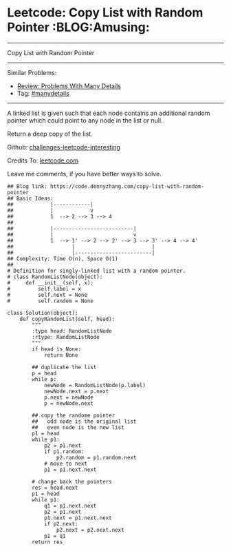 # Leetcode: Copy List with Random Pointer     :BLOG:Amusing:


---

Copy List with Random Pointer  

---

Similar Problems:  
-   [Review: Problems With Many Details](https://code.dennyzhang.com/review-manydetails)
-   Tag: [#manydetails](https://code.dennyzhang.com/tag/manydetails)

---

A linked list is given such that each node contains an additional random pointer which could point to any node in the list or null.  

Return a deep copy of the list.  

Github: [challenges-leetcode-interesting](https://github.com/DennyZhang/challenges-leetcode-interesting/tree/master/copy-list-with-random-pointer)  

Credits To: [leetcode.com](https://leetcode.com/problems/copy-list-with-random-pointer/description/)  

Leave me comments, if you have better ways to solve.  

    ## Blog link: https://code.dennyzhang.com/copy-list-with-random-pointer
    ## Basic Ideas:
    ##            |------------|
    ##            |            v
    ##            1  --> 2 --> 3 --> 4
    ##
    ##            |--------------------------|
    ##            |                          v
    ##            1  --> 1' --> 2 --> 2' --> 3 --> 3' --> 4 --> 4'
    ##                   |                         |
    ##                   |-------------------------|
    ## Complexity: Time O(n), Space O(1)
    ##
    # Definition for singly-linked list with a random pointer.
    # class RandomListNode(object):
    #     def __init__(self, x):
    #         self.label = x
    #         self.next = None
    #         self.random = None
    
    class Solution(object):
        def copyRandomList(self, head):
            """
            :type head: RandomListNode
            :rtype: RandomListNode
            """
            if head is None:
                return None
    
            ## duplicate the list
            p = head
            while p:
                newNode = RandomListNode(p.label)
                newNode.next = p.next
                p.next = newNode
                p = newNode.next
    
            ## copy the randome pointer
            ##   odd node is the original list
            ##   even node is the new list
            p1 = head
            while p1:
                p2 = p1.next
                if p1.random:
                    p2.random = p1.random.next
                # move to next
                p1 = p1.next.next
    
            # change back the pointers
            res = head.next
            p1 = head
            while p1:
                q1 = p1.next.next
                p2 = p1.next
                p1.next = p1.next.next
                if p2.next:
                    p2.next = p2.next.next
                p1 = q1
            return res